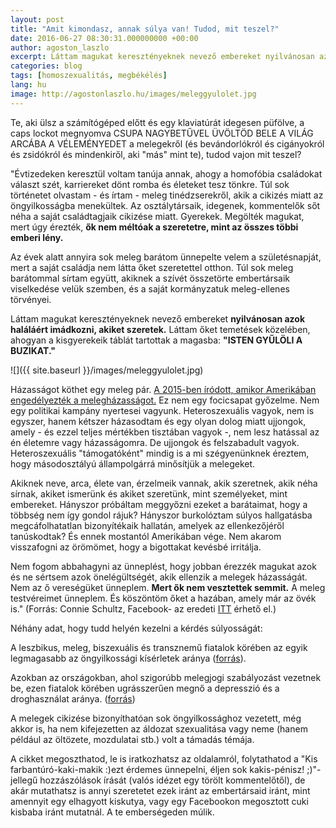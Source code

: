 ```yaml
---
layout: post
title: "Amit kimondasz, annak súlya van! Tudod, mit teszel?"
date: 2016-06-27 08:30:31.000000000 +00:00
author: agoston_laszlo
excerpt: Láttam magukat keresztényeknek nevező embereket nyilvánosan azok haláláért imádkozni, akiket szeretek. Láttam őket temetések közelében, ahogyan a kisgyerekeik táblát tartottak a magasba Isten gyűlöli a buzikat
categories: blog
tags: [homoszexualitás, megbékélés]
lang: hu
image: http://agostonlaszlo.hu/images/meleggyulolet.jpg
---
```

Te, aki ülsz a számítógéped előtt és egy klaviatúrát idegesen püfölve, a caps lockot megnyomva CSUPA NAGYBETŰVEL ÜVÖLTÖD BELE A VILÁG ARCÁBA A VÉLEMÉNYEDET a melegekről (és bevándorlókról és cigányokról és zsidókról és mindenkiről, aki "más" mint te), tudod vajon mit teszel?

"Évtizedeken keresztül voltam tanúja annak, ahogy a homofóbia családokat választ szét, karriereket dönt romba és életeket tesz tönkre. Túl sok történetet olvastam - és írtam - meleg tinédzserekről, akik a cikizés miatt az öngyilkosságba menekültek. Az osztálytársaik, idegenek, kommentelők sőt néha a saját családtagjaik cikizése miatt. Gyerekek. Megölték magukat, mert úgy érezték, **ők nem méltóak a szeretetre, mint az összes többi emberi lény.**

Az évek alatt annyira sok meleg barátom ünnepelte velem a születésnapját, mert a saját családja nem látta őket szeretettel otthon. Túl sok meleg barátommal sírtam együtt, akiknek a szívét összetörte embertársaik viselkedése velük szemben, és a saját kormányzatuk meleg-ellenes törvényei.

Láttam magukat keresztényeknek nevező embereket **nyilvánosan azok haláláért imádkozni, akiket szeretek.** Láttam őket temetések közelében, ahogyan a kisgyerekeik táblát tartottak a magasba: **"ISTEN GYŰLÖLI A BUZIKAT."**

![]({{ site.baseurl }}/images/meleggyulolet.jpg)

Házasságot köthet egy meleg pár. [A 2015-ben íródott, amikor Amerikában engedélyezték a melegházasságot.](http://index.hu/kulfold/2015/06/26/egesz_amerikaban_legalis_lett_a_meleghazassag/) Ez nem egy focicsapat győzelme. Nem egy politikai kampány nyertesei vagyunk. Heteroszexuális vagyok, nem is egyszer, hanem kétszer házasodtam és egy olyan dolog miatt ujjongok, amely - és ezzel teljes mértékben tisztában vagyok -, nem lesz hatással az én életemre vagy házasságomra. De ujjongok és felszabadult vagyok. Heteroszexuális "támogatóként" mindig is a mi szégyenünknek éreztem, hogy másodosztályú állampolgárrá minősítjük a melegeket.

Akiknek neve, arca, élete van, érzelmeik vannak, akik szeretnek, akik néha sírnak, akiket ismerünk és akiket szeretünk, mint személyeket, mint embereket. Hányszor próbáltam meggyőzni ezeket a barátaimat, hogy a többség nem így gondol rájuk? Hányszor burkolóztam súlyos hallgatásba megcáfolhatatlan bizonyítékaik hallatán, amelyek az ellenkezőjéről tanúskodtak? És ennek mostantól Amerikában vége. Nem akarom visszafogni az örömömet, hogy a bigottakat kevésbé irritálja.

Nem fogom abbahagyni az ünneplést, hogy jobban érezzék magukat azok és ne sértsem azok önelégültségét, akik ellenzik a melegek házasságát. Nem az ő vereségüket ünneplem. **Mert ők nem vesztettek semmit.** A meleg testvéreimet ünneplem. És köszöntöm őket a hazában, amely már az övék is." (Forrás: Connie Schultz, Facebook- az eredeti [ITT](https://www.facebook.com/schultz.connie/posts/10153324843165272?fref=nf) érhető el.)

Néhány adat, hogy tudd helyén kezelni a kérdés súlyosságát:

A leszbikus, meleg, biszexuális és transznemű fiatalok körében az egyik legmagasabb az öngyilkossági kísérletek aránya ([forrás](http://www.npr.org/templates/story/story.php?storyId=98782569)).

Azokban az országokban, ahol szigorúbb melegjogi szabályozást vezetnek be, ezen fiatalok körében ugrásszerűen megnő a depresszió és a droghasználat aránya. ([forrás](http://ajph.aphapublications.org/doi/abs/10.2105/AJPH.2009.168815))

A melegek cikizése bizonyíthatóan sok öngyilkossághoz vezetett, még akkor is, ha nem kifejezetten az áldozat szexualitása vagy neme (hanem például az öltözete, mozdulatai stb.) volt a támadás témája.

A cikket megoszthatod, le is iratkozhatsz az oldalamról, folytathatod a "Kis farbantúró-kaki-makik :)ezt érdemes ünnepelni, éljen sok kakis-pénisz! ;)<span>"-jellegű hozzászólások írását (valós idézet egy törölt kommentelőtől),</span> de akár mutathatsz is annyi szeretetet ezek iránt az embertársaid iránt, mint amennyit egy elhagyott kiskutya, vagy egy Facebookon megosztott cuki kisbaba iránt mutatnál. A te emberségeden múlik.
